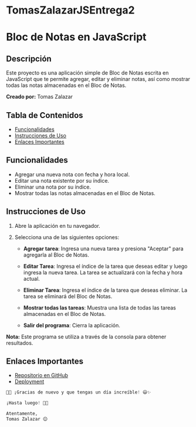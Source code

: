 # TomasZalazarJSEntrega2
# Bloc de Notas en JavaScript

## Descripción
Este proyecto es una aplicación simple de Bloc de Notas escrita en JavaScript que te permite agregar, editar y eliminar notas, así como mostrar todas las notas almacenadas en el Bloc de Notas.

**Creado por:** Tomas Zalazar

## Tabla de Contenidos
- [Funcionalidades](#funcionalidades)
- [Instrucciones de Uso](#instrucciones-de-uso)
- [Enlaces Importantes](#enlaces-importantes)

## Funcionalidades
- Agregar una nueva nota con fecha y hora local.
- Editar una nota existente por su índice.
- Eliminar una nota por su índice.
- Mostrar todas las notas almacenadas en el Bloc de Notas.

## Instrucciones de Uso
1. Abre la aplicación en tu navegador.

2. Selecciona una de las siguientes opciones:

    - **Agregar tarea**: Ingresa una nueva tarea y presiona "Aceptar" para agregarla al Bloc de Notas.

    - **Editar Tarea**: Ingresa el índice de la tarea que deseas editar y luego ingresa la nueva tarea. La tarea se actualizará con la fecha y hora actual.

    - **Eliminar Tarea**: Ingresa el índice de la tarea que deseas eliminar. La tarea se eliminará del Bloc de Notas.

    - **Mostrar todas las tareas**: Muestra una lista de todas las tareas almacenadas en el Bloc de Notas.

    - **Salir del programa**: Cierra la aplicación.

**Nota:** Este programa se utiliza a través de la consola para obtener resultados.

## Enlaces Importantes
- [Repositorio en GitHub](https://github.com/TomasZalazar/TomasZalazarJSEntrega2.git)
- [Deployment](https://tomaszalazar.github.io/TomasZalazarJSEntrega2/)



```python
🙏🏼 ¡Gracias de nuevo y que tengas un día increíble! 😃✨

¡Hasta luego! 👋🏼

Atentamente,
Tomas Zalazar 😊

